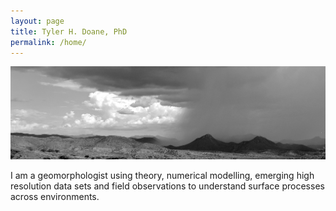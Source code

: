 ```yaml
---
layout: page
title: Tyler H. Doane, PhD
permalink: /home/
---
```

![](docs/AZView.png)

I am a geomorphologist using theory, numerical modelling, emerging high resolution data sets and field observations to understand surface processes across environments. 
